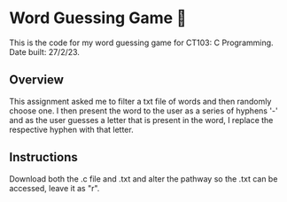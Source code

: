 # Word Guessing Game 💭
This is the code for my word guessing game for CT103: C Programming.
Date built: 27/2/23.

## Overview
This assignment asked me to filter a txt file of words and then randomly choose one.
I then present the word to the user as a series of hyphens '-' and as the user guesses a letter that is present in the word, I replace the respective hyphen with that letter.

## Instructions
Download both the .c file and .txt and alter the pathway so the .txt can be accessed, leave it as "r".
